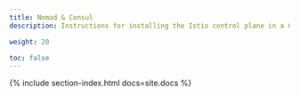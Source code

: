 ```yaml
---
title: Nomad & Consul
description: Instructions for installing the Istio control plane in a Consul based environment, with or without Nomad.

weight: 20

toc: false
---
```


{% include section-index.html docs=site.docs %}
